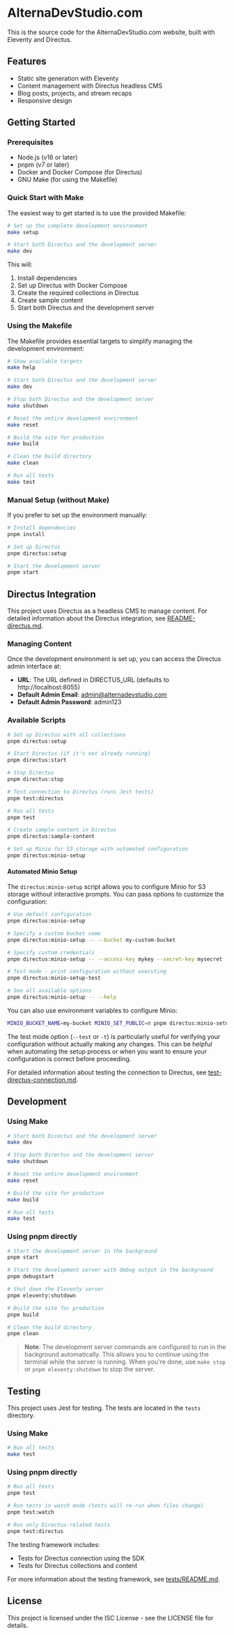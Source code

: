 # AlternaDevStudio.com

This is the source code for the AlternaDevStudio.com website, built with Eleventy and Directus.

## Features

- Static site generation with Eleventy
- Content management with Directus headless CMS
- Blog posts, projects, and stream recaps
- Responsive design

## Getting Started

### Prerequisites

- Node.js (v16 or later)
- pnpm (v7 or later)
- Docker and Docker Compose (for Directus)
- GNU Make (for using the Makefile)

### Quick Start with Make

The easiest way to get started is to use the provided Makefile:

```bash
# Set up the complete development environment
make setup

# Start both Directus and the development server
make dev
```

This will:
1. Install dependencies
2. Set up Directus with Docker Compose
3. Create the required collections in Directus
4. Create sample content
5. Start both Directus and the development server

### Using the Makefile

The Makefile provides essential targets to simplify managing the development environment:

```bash
# Show available targets
make help

# Start both Directus and the development server
make dev

# Stop both Directus and the development server
make shutdown

# Reset the entire development environment
make reset

# Build the site for production
make build

# Clean the build directory
make clean

# Run all tests
make test
```

### Manual Setup (without Make)

If you prefer to set up the environment manually:

```bash
# Install dependencies
pnpm install

# Set up Directus
pnpm directus:setup

# Start the development server
pnpm start
```

## Directus Integration

This project uses Directus as a headless CMS to manage content. For detailed information about the Directus integration, see [README-directus.md](README-directus.md).

### Managing Content

Once the development environment is set up, you can access the Directus admin interface at:

- **URL**: The URL defined in DIRECTUS_URL (defaults to http://localhost:8055)
- **Default Admin Email**: admin@alternadevstudio.com
- **Default Admin Password**: admin123

### Available Scripts

```bash
# Set up Directus with all collections
pnpm directus:setup

# Start Directus (if it's not already running)
pnpm directus:start

# Stop Directus
pnpm directus:stop

# Test connection to Directus (runs Jest tests)
pnpm test:directus

# Run all tests
pnpm test

# Create sample content in Directus
pnpm directus:sample-content

# Set up Minio for S3 storage with automated configuration
pnpm directus:minio-setup
```

#### Automated Minio Setup

The `directus:minio-setup` script allows you to configure Minio for S3 storage without interactive prompts. You can pass options to customize the configuration:

```bash
# Use default configuration
pnpm directus:minio-setup

# Specify a custom bucket name
pnpm directus:minio-setup -- --bucket my-custom-bucket

# Specify custom credentials
pnpm directus:minio-setup -- --access-key mykey --secret-key mysecret

# Test mode - print configuration without executing
pnpm directus:minio-setup-test

# See all available options
pnpm directus:minio-setup -- --help
```

You can also use environment variables to configure Minio:

```bash
MINIO_BUCKET_NAME=my-bucket MINIO_SET_PUBLIC=n pnpm directus:minio-setup
```

The test mode option (`--test` or `-t`) is particularly useful for verifying your configuration without actually making any changes. This can be helpful when automating the setup process or when you want to ensure your configuration is correct before proceeding.

For detailed information about testing the connection to Directus, see [test-directus-connection.md](test-directus-connection.md).

## Development

### Using Make

```bash
# Start both Directus and the development server
make dev

# Stop both Directus and the development server
make shutdown

# Reset the entire development environment
make reset

# Build the site for production
make build

# Run all tests
make test
```

### Using pnpm directly

```bash
# Start the development server in the background
pnpm start

# Start the development server with debug output in the background
pnpm debugstart

# Shut down the Eleventy server
pnpm eleventy:shutdown

# Build the site for production
pnpm build

# Clean the build directory
pnpm clean
```

> **Note**: The development server commands are configured to run in the background automatically. This allows you to continue using the terminal while the server is running. When you're done, use `make stop` or `pnpm eleventy:shutdown` to stop the server.

## Testing

This project uses Jest for testing. The tests are located in the `tests` directory.

### Using Make

```bash
# Run all tests
make test
```

### Using pnpm directly

```bash
# Run all tests
pnpm test

# Run tests in watch mode (tests will re-run when files change)
pnpm test:watch

# Run only Directus-related tests
pnpm test:directus
```

The testing framework includes:

- Tests for Directus connection using the SDK
- Tests for Directus collections and content

For more information about the testing framework, see [tests/README.md](tests/README.md).

## License

This project is licensed under the ISC License - see the LICENSE file for details.
